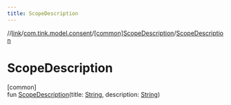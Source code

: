 ```yaml
---
title: ScopeDescription
---
```

//[link](../../../index.html)/[com.tink.model.consent](../index.html)/[[common]ScopeDescription](index.html)/[ScopeDescription](-scope-description.html)



# ScopeDescription



[common]\
fun [ScopeDescription](-scope-description.html)(title: [String](https://kotlinlang.org/api/latest/jvm/stdlib/kotlin/-string/index.html), description: [String](https://kotlinlang.org/api/latest/jvm/stdlib/kotlin/-string/index.html))





